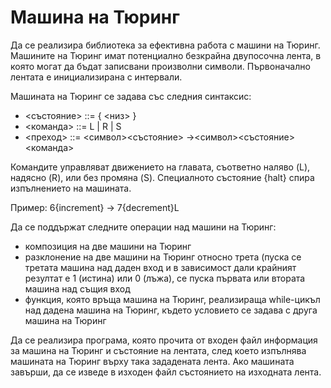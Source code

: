# Машина на Тюринг

Да се реализира библиотека за ефективна работа с машини на Тюринг. Машините на Тюринг имат потенциално безкрайна двупосочна лента, в която могат да бъдат записвани произволни символи. Първоначално лентата е инициализирана с интервали.

Машината на Тюринг се задава със следния синтаксис:
* <състояние> ::= ​{ <низ> }
* <команда> ::= ​L​ | ​R​ | ​S
* <преход> ::= <символ><състояние> ​->​ <символ><състояние><команда>

Командите управляват движението на главата, съответно наляво (L), надясно (R), или без промяна (S). Специалното състояние ​{halt}​ спира изпълнението на машината.

Пример:​ ​6{increment} -> 7{decrement}L

Да се поддържат следните операции над машини на Тюринг:
* композиция на две машини на Тюринг
* разклонение на две машини на Тюринг относно трета (пуска се третата машина над даден вход и в зависимост дали крайният резултат е 1 (истина) или 0 (лъжа), се пуска първата или втората машина над същия вход
* функция, която връща машина на Тюринг, реализираща while-цикъл над дадена машина на Тюринг, където условието се задава с друга машина на Тюринг

Да се реализира програма, която прочита от входен файл информация за машина на Тюринг и състояние на лентата, след което изпълнява машината на Тюринг върху така зададената лента. Ако машината завърши, да се изведе в изходен файл състоянието на изходната лента.
